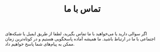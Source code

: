﻿---
title: "تماس با ما"
logo: ""
body: "اگر سوالی دارید یا می‌خواهید با ما تماس بگیرید، لطفا از طریق ایمیل یا شبکه‌های اجتماعی با ما در ارتباط باشید. ما همیشه آماده پاسخگویی هستیم و در کوتاه‌ترین زمان ممکن به پیام‌های شما پاسخ خواهیم داد."
contact_entries:
  - heading: "ایمیل"
    text: "info@6sidejewelry.com"
  - heading: "تلفن"
    text: "+98 21 1234 5678"
  - heading: "آدرس"
    text: "تهران، خیابان ولیعصر، پلاک 123"
  - heading: "ساعات کاری"
    text: "شنبه تا پنجشنبه: ۹ صبح تا ۶ عصر"
---
